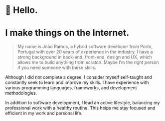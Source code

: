 # 👋 Hello. 

# I make things on the Internet.

> My name is João Ramos, a hybrid software developer from Porto, Portugal with over 20 years of experience in the industry. I have a strong background in back-end, front-end, design and UX, which allows me to build anything from scratch. Maybe I’m the right person if you need someone with these skills.
> 

Although I did not complete a degree, I consider myself self-taught and constantly seek to learn and improve my skills. I have experience with various programming languages, frameworks, and development methodologies.

In addition to software development, I lead an active lifestyle, balancing my professional work with a healthy routine. This helps me stay focused and efficient in my work and personal life.
